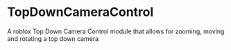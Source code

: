 # TopDownCameraControl
A roblox Top Down Camera Control module that allows for zooming, moving and rotating a top down camera

